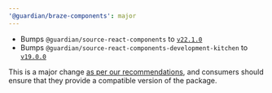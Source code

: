 ```yaml
---
'@guardian/braze-components': major
---
```


- Bumps `@guardian/source-react-components` to [`v22.1.0`](https://github.com/guardian/csnx/releases/tag/%40guardian%2Fsource-react-components%4022.1.0)
- Bumps `@guardian/source-react-components-development-kitchen` to [`v19.0.0`](https://github.com/guardian/csnx/releases/tag/%40guardian%2Fsource-react-components-development-kitchen%4019.0.0)

This is a major change [as per our recommendations](https://github.com/guardian/recommendations/blob/main/npm-packages.md#changes-to-peerdependencies-ranges-are-breaking), and consumers should
ensure that they provide a compatible version of the package.
